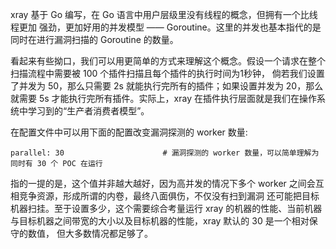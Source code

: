 xray 基于 Go 编写，在 Go 语言中用户层级里没有线程的概念，但拥有一个比线程更加
强劲，更加好用的并发模型 —— Goroutine。这里的并发也基本指代的是同时在进行漏洞扫描的 Goroutine 的数量。

看起来有些拗口，我们可以用更简单的方式来理解这个概念。假设一个请求在整个扫描流程中需要被 100 个插件扫描且每个插件的执行时间为1秒钟，
倘若我们设置了并发为 50，那么只需要 2s 就能执行完所有的插件；如果设置并发为 20，那么就需要 5s 才能执行完所有插件。实际上，xray 在插件执行层面就是我们在操作系统中学习到的“生产者消费者模型”。

在配置文件中可以用下面的配置改变漏洞探测的 worker 数量:

```
parallel: 30                      # 漏洞探测的 worker 数量，可以简单理解为同时有 30 个 POC 在运行
```

指的一提的是，这个值并非越大越好，因为高并发的情况下多个 worker 之间会互相竞争资源，形成所谓的内卷，最终八面俱伤，不仅没有扫到漏洞
还可能把目标机器扫挂。至于设置多少，这个需要综合考量运行 xray 的机器的性能、当前机器与目标机器之间带宽的大小以及目标机器的性能，xray 默认的 30 是一个相对保守的数值，
但大多数情况都足够了。